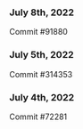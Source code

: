 ### July 8th, 2022

Commit #91880

### July 5th, 2022

Commit #314353


### July 4th, 2022

Commit #72281
